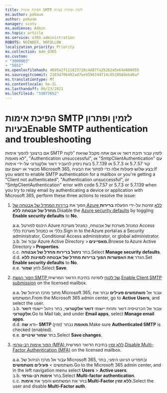 ```yaml
---
title: הפיכת אימות SMTP לזמין ופתרון בעיות
ms.author: pebaum
author: pebaum
manager: scotv
ms.audience: Admin
ms.topic: article
ms.service: o365-administration
ROBOTS: NOINDEX, NOFOLLOW
localization_priority: Priority
ms.collection: Adm_O365
ms.custom:
- "3000003"
- "5652"
ms.openlocfilehash: 4695a2f111823739c4d87fa2b262a5e64e080955
ms.sourcegitcommit: 2103d706492ad7ee9596344714c0520569ebd6af
ms.translationtype: MT
ms.contentlocale: he-IL
ms.lasthandoff: 06/23/2021
ms.locfileid: "53077652"
---
```

# <a name="enable-smtp-authentication-and-troubleshooting"></a><span data-ttu-id="b1171-102">הפיכת אימות SMTP לזמין ופתרון בעיות</span><span class="sxs-lookup"><span data-stu-id="b1171-102">Enable SMTP authentication and troubleshooting</span></span>

<span data-ttu-id="b1171-103">אם ברצונך להפוך אימות SMTP לזמין עבור תיבת דואר או אם אתה מקבל שגיאת "לקוח לא מאומת", "Authentication unsuccessful", או "SmtpClientAuthentication" עם קוד 5.7.57 או 5.7.3 או 5.7.139 בעת ניסיון להעביר דואר אלקטרוני על-ידי אימות מכשיר או יישום עם Microsoft 365, בצע שלוש פעולות אלה כדי לפתור את הבעיה:</span><span class="sxs-lookup"><span data-stu-id="b1171-103">If you want to enable SMTP authentication for a mailbox or you're getting a "Client not authenticated", "Authentication unsuccessful", or "SmtpClientAuthentication" error with code 5.7.57 or 5.7.3 or 5.7.139 when you try to relay email by authenticating a device or application with Microsoft 365, perform these three actions to resolve the issue:</span></span>

1. <span data-ttu-id="b1171-104">הפוך את [ברירות המחדל של אבטחה של Azure ללא](/azure/active-directory/fundamentals/concept-fundamentals-security-defaults) זמינות על-ידי הפעלת **ברירות מחדל של אבטחה** **ללא**.</span><span class="sxs-lookup"><span data-stu-id="b1171-104">Disable the [Azure security defaults](/azure/active-directory/fundamentals/concept-fundamentals-security-defaults) by toggling **Enable security defaults** to **No**.</span></span>

    <span data-ttu-id="b1171-105">a.</span><span class="sxs-lookup"><span data-stu-id="b1171-105">a.</span></span> <span data-ttu-id="b1171-106">היכנס לפורטל Azure כמנהל מערכת של אבטחה, כמנהל מערכת Access כללי או כמנהל מערכת כללי.</span><span class="sxs-lookup"><span data-stu-id="b1171-106">Sign in to the Azure portal as a Security administrator, Conditional Access administrator, or global administrator.</span></span><BR/>
    <span data-ttu-id="b1171-107">ב.</span><span class="sxs-lookup"><span data-stu-id="b1171-107">b.</span></span> <span data-ttu-id="b1171-108">עבור אל Azure Active Directory > **מאפיינים.**</span><span class="sxs-lookup"><span data-stu-id="b1171-108">Browse to Azure Active Directory > **Properties**.</span></span><BR/>
    <span data-ttu-id="b1171-109">c.</span><span class="sxs-lookup"><span data-stu-id="b1171-109">c.</span></span> <span data-ttu-id="b1171-110">בחר **ניהול ברירות מחדל של אבטחה**.</span><span class="sxs-lookup"><span data-stu-id="b1171-110">Select **Manage security defaults**.</span></span><BR/>
    <span data-ttu-id="b1171-111">d.</span><span class="sxs-lookup"><span data-stu-id="b1171-111">d.</span></span> <span data-ttu-id="b1171-112">הגדר **את האפשרות הפוך ברירות מחדל של אבטחה לזמינות** **ללא**.</span><span class="sxs-lookup"><span data-stu-id="b1171-112">Set **Enable security defaults** to **No**.</span></span><BR/>
    <span data-ttu-id="b1171-113">e.</span><span class="sxs-lookup"><span data-stu-id="b1171-113">e.</span></span> <span data-ttu-id="b1171-114">לחץ **שמור**.</span><span class="sxs-lookup"><span data-stu-id="b1171-114">Select **Save**.</span></span>

2. <span data-ttu-id="b1171-115">[הפוך הגשת SMTP של לקוח](/exchange/clients-and-mobile-in-exchange-online/authenticated-client-smtp-submission#enable-smtp-auth-for-specific-mailboxes) לזמינה בתיבת הדואר המרשית.</span><span class="sxs-lookup"><span data-stu-id="b1171-115">[Enable Client SMTP submission](/exchange/clients-and-mobile-in-exchange-online/authenticated-client-smtp-submission#enable-smtp-auth-for-specific-mailboxes) on the licensed mailbox.</span></span>

    <span data-ttu-id="b1171-116">a.</span><span class="sxs-lookup"><span data-stu-id="b1171-116">a.</span></span> <span data-ttu-id="b1171-117">מתוך מרכז הניהול של Microsoft 365, עבור אל **משתמשים פעילים** ובחר את המשתמש.</span><span class="sxs-lookup"><span data-stu-id="b1171-117">From the Microsoft 365 admin center, go to **Active Users**, and select the user.</span></span><BR/>
    <span data-ttu-id="b1171-118">ב.</span><span class="sxs-lookup"><span data-stu-id="b1171-118">b.</span></span> <span data-ttu-id="b1171-119">עבור אל הכרטיסיה דואר ותחת יישומי **דואר אלקטרוני**, בחר ניהול יישומי **דואר אלקטרוני**.</span><span class="sxs-lookup"><span data-stu-id="b1171-119">Go to Mail tab, and under **Email apps**, select **Manage email apps**.</span></span><BR/>
    <span data-ttu-id="b1171-120">d.</span><span class="sxs-lookup"><span data-stu-id="b1171-120">d.</span></span> <span data-ttu-id="b1171-121">ודא **שה- SMTP מאומת** נבחר (זמין).</span><span class="sxs-lookup"><span data-stu-id="b1171-121">Make sure **Authenticated SMTP** is checked (enabled).</span></span><BR/>
    <span data-ttu-id="b1171-122">e.</span><span class="sxs-lookup"><span data-stu-id="b1171-122">e.</span></span> <span data-ttu-id="b1171-123">בחר **שמור שינויים**.</span><span class="sxs-lookup"><span data-stu-id="b1171-123">Select **Save changes**.</span></span><BR/>

3. <span data-ttu-id="b1171-124">[הפוך אימות רב-גורמי (MFA) ללא זמין](/microsoft-365/admin/security-and-compliance/set-up-multi-factor-authentication#turn-off-legacy-per-user-mfa) בתיבת הדואר המרשית.</span><span class="sxs-lookup"><span data-stu-id="b1171-124">[Disable Multi-Factor Authentication (MFA)](/microsoft-365/admin/security-and-compliance/set-up-multi-factor-authentication#turn-off-legacy-per-user-mfa) on the licensed mailbox.</span></span>

    <span data-ttu-id="b1171-125">a.</span><span class="sxs-lookup"><span data-stu-id="b1171-125">a.</span></span> <span data-ttu-id="b1171-126">עבור אל מרכז הניהול של Microsoft 365, ובתפריט הניווט הימני, בחר משתמשים   >  **פעילים משתמשים**.</span><span class="sxs-lookup"><span data-stu-id="b1171-126">Go to the Microsoft 365 admin center, and in the left navigation menu select **Users** > **Active users**.</span></span><BR/>
    <span data-ttu-id="b1171-127">ב.</span><span class="sxs-lookup"><span data-stu-id="b1171-127">b.</span></span> <span data-ttu-id="b1171-128">בחר **אימות רב-גורמי**.</span><span class="sxs-lookup"><span data-stu-id="b1171-128">Select **Multi-factor authentication**.</span></span><BR/>
    <span data-ttu-id="b1171-129">c.</span><span class="sxs-lookup"><span data-stu-id="b1171-129">c.</span></span> <span data-ttu-id="b1171-130">בחר את המשתמש והפוך את **אימות Multi-Factor ללא זמין.**</span><span class="sxs-lookup"><span data-stu-id="b1171-130">Select the user and disable **Multi-Factor auth**.</span></span><BR/>
